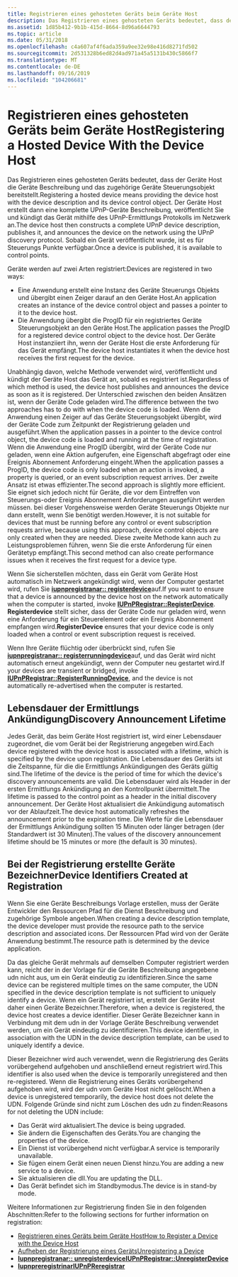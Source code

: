 ```yaml
---
title: Registrieren eines gehosteten Geräts beim Geräte Host
description: Das Registrieren eines gehosteten Geräts bedeutet, dass der Geräte Host die Geräte Beschreibung und das zugehörige Geräte Steuerungsobjekt bereitstellt.
ms.assetid: 1d85b412-9b1b-415d-8664-8d96a6644793
ms.topic: article
ms.date: 05/31/2018
ms.openlocfilehash: c4a607af4f6ada359a9ee32e98e416d8271fd502
ms.sourcegitcommit: 2d531328b6ed82d4ad971a45a5131b430c5866f7
ms.translationtype: MT
ms.contentlocale: de-DE
ms.lasthandoff: 09/16/2019
ms.locfileid: "104206681"
---
```

# <a name="registering-a-hosted-device-with-the-device-host"></a><span data-ttu-id="fda96-103">Registrieren eines gehosteten Geräts beim Geräte Host</span><span class="sxs-lookup"><span data-stu-id="fda96-103">Registering a Hosted Device With the Device Host</span></span>

<span data-ttu-id="fda96-104">Das Registrieren eines gehosteten Geräts bedeutet, dass der Geräte Host die Geräte Beschreibung und das zugehörige Geräte Steuerungsobjekt bereitstellt.</span><span class="sxs-lookup"><span data-stu-id="fda96-104">Registering a hosted device means providing the device host with the device description and its device control object.</span></span> <span data-ttu-id="fda96-105">Der Geräte Host erstellt dann eine komplette UPnP-Geräte Beschreibung, veröffentlicht Sie und kündigt das Gerät mithilfe des UPnP-Ermittlungs Protokolls im Netzwerk an.</span><span class="sxs-lookup"><span data-stu-id="fda96-105">The device host then constructs a complete UPnP device description, publishes it, and announces the device on the network using the UPnP discovery protocol.</span></span> <span data-ttu-id="fda96-106">Sobald ein Gerät veröffentlicht wurde, ist es für Steuerungs Punkte verfügbar.</span><span class="sxs-lookup"><span data-stu-id="fda96-106">Once a device is published, it is available to control points.</span></span>

<span data-ttu-id="fda96-107">Geräte werden auf zwei Arten registriert:</span><span class="sxs-lookup"><span data-stu-id="fda96-107">Devices are registered in two ways:</span></span>

-   <span data-ttu-id="fda96-108">Eine Anwendung erstellt eine Instanz des Geräte Steuerungs Objekts und übergibt einen Zeiger darauf an den Geräte Host.</span><span class="sxs-lookup"><span data-stu-id="fda96-108">An application creates an instance of the device control object and passes a pointer to it to the device host.</span></span>
-   <span data-ttu-id="fda96-109">Die Anwendung übergibt die ProgID für ein registriertes Geräte Steuerungsobjekt an den Geräte Host.</span><span class="sxs-lookup"><span data-stu-id="fda96-109">The application passes the ProgID for a registered device control object to the device host.</span></span> <span data-ttu-id="fda96-110">Der Geräte Host instanziiert ihn, wenn der Geräte Host die erste Anforderung für das Gerät empfängt.</span><span class="sxs-lookup"><span data-stu-id="fda96-110">The device host instantiates it when the device host receives the first request for the device.</span></span>

<span data-ttu-id="fda96-111">Unabhängig davon, welche Methode verwendet wird, veröffentlicht und kündigt der Geräte Host das Gerät an, sobald es registriert ist.</span><span class="sxs-lookup"><span data-stu-id="fda96-111">Regardless of which method is used, the device host publishes and announces the device as soon as it is registered.</span></span> <span data-ttu-id="fda96-112">Der Unterschied zwischen den beiden Ansätzen ist, wenn der Geräte Code geladen wird.</span><span class="sxs-lookup"><span data-stu-id="fda96-112">The difference between the two approaches has to do with when the device code is loaded.</span></span> <span data-ttu-id="fda96-113">Wenn die Anwendung einen Zeiger auf das Geräte Steuerungsobjekt übergibt, wird der Geräte Code zum Zeitpunkt der Registrierung geladen und ausgeführt.</span><span class="sxs-lookup"><span data-stu-id="fda96-113">When the application passes in a pointer to the device control object, the device code is loaded and running at the time of registration.</span></span> <span data-ttu-id="fda96-114">Wenn die Anwendung eine ProgID übergibt, wird der Geräte Code nur geladen, wenn eine Aktion aufgerufen, eine Eigenschaft abgefragt oder eine Ereignis Abonnement Anforderung eingeht.</span><span class="sxs-lookup"><span data-stu-id="fda96-114">When the application passes a ProgID, the device code is only loaded when an action is invoked, a property is queried, or an event subscription request arrives.</span></span> <span data-ttu-id="fda96-115">Der zweite Ansatz ist etwas effizienter.</span><span class="sxs-lookup"><span data-stu-id="fda96-115">The second approach is slightly more efficient.</span></span> <span data-ttu-id="fda96-116">Sie eignet sich jedoch nicht für Geräte, die vor dem Eintreffen von Steuerungs-oder Ereignis Abonnement Anforderungen ausgeführt werden müssen. bei dieser Vorgehensweise werden Geräte Steuerungs Objekte nur dann erstellt, wenn Sie benötigt werden.</span><span class="sxs-lookup"><span data-stu-id="fda96-116">However, it is not suitable for devices that must be running before any control or event subscription requests arrive, because using this approach, device control objects are only created when they are needed.</span></span> <span data-ttu-id="fda96-117">Diese zweite Methode kann auch zu Leistungsproblemen führen, wenn Sie die erste Anforderung für einen Gerätetyp empfängt.</span><span class="sxs-lookup"><span data-stu-id="fda96-117">This second method can also create performance issues when it receives the first request for a device type.</span></span>

<span data-ttu-id="fda96-118">Wenn Sie sicherstellen möchten, dass ein Gerät vom Geräte Host automatisch im Netzwerk angekündigt wird, wenn der Computer gestartet wird, rufen Sie [**iupnpregistranar:: registerdevice**](/windows/desktop/api/Upnphost/nf-upnphost-iupnpregistrar-registerdevice)auf.</span><span class="sxs-lookup"><span data-stu-id="fda96-118">If you want to ensure that a device is announced by the device host on the network automatically when the computer is started, invoke [**IUPnPRegistrar::RegisterDevice**](/windows/desktop/api/Upnphost/nf-upnphost-iupnpregistrar-registerdevice).</span></span> <span data-ttu-id="fda96-119">**Registerdevice** stellt sicher, dass der Geräte Code nur geladen wird, wenn eine Anforderung für ein Steuerelement oder ein Ereignis Abonnement empfangen wird.</span><span class="sxs-lookup"><span data-stu-id="fda96-119">**RegisterDevice** ensures that your device code is only loaded when a control or event subscription request is received.</span></span>

<span data-ttu-id="fda96-120">Wenn Ihre Geräte flüchtig oder überbrückt sind, rufen Sie [**iupnpregistranar:: registerrunningdevice**](/windows/desktop/api/Upnphost/nf-upnphost-iupnpregistrar-registerrunningdevice)auf, und das Gerät wird nicht automatisch erneut angekündigt, wenn der Computer neu gestartet wird.</span><span class="sxs-lookup"><span data-stu-id="fda96-120">If your devices are transient or bridged, invoke [**IUPnPRegistrar::RegisterRunningDevice**](/windows/desktop/api/Upnphost/nf-upnphost-iupnpregistrar-registerrunningdevice), and the device is not automatically re-advertised when the computer is restarted.</span></span>

## <a name="discovery-announcement-lifetime"></a><span data-ttu-id="fda96-121">Lebensdauer der Ermittlungs Ankündigung</span><span class="sxs-lookup"><span data-stu-id="fda96-121">Discovery Announcement Lifetime</span></span>

<span data-ttu-id="fda96-122">Jedes Gerät, das beim Geräte Host registriert ist, wird einer Lebensdauer zugeordnet, die vom Gerät bei der Registrierung angegeben wird.</span><span class="sxs-lookup"><span data-stu-id="fda96-122">Each device registered with the device host is associated with a lifetime, which is specified by the device upon registration.</span></span> <span data-ttu-id="fda96-123">Die Lebensdauer des Geräts ist die Zeitspanne, für die die Ermittlungs Ankündigungen des Geräts gültig sind.</span><span class="sxs-lookup"><span data-stu-id="fda96-123">The lifetime of the device is the period of time for which the device's discovery announcements are valid.</span></span> <span data-ttu-id="fda96-124">Die Lebensdauer wird als Header in der ersten Ermittlungs Ankündigung an den Kontrollpunkt übermittelt.</span><span class="sxs-lookup"><span data-stu-id="fda96-124">The lifetime is passed to the control point as a header in the initial discovery announcement.</span></span> <span data-ttu-id="fda96-125">Der Geräte Host aktualisiert die Ankündigung automatisch vor der Ablaufzeit.</span><span class="sxs-lookup"><span data-stu-id="fda96-125">The device host automatically refreshes the announcement prior to the expiration time.</span></span> <span data-ttu-id="fda96-126">Die Werte für die Lebensdauer der Ermittlungs Ankündigung sollten 15 Minuten oder länger betragen (der Standardwert ist 30 Minuten).</span><span class="sxs-lookup"><span data-stu-id="fda96-126">The values of the discovery announcement lifetime should be 15 minutes or more (the default is 30 minutes).</span></span>

## <a name="device-identifiers-created-at-registration"></a><span data-ttu-id="fda96-127">Bei der Registrierung erstellte Geräte Bezeichner</span><span class="sxs-lookup"><span data-stu-id="fda96-127">Device Identifiers Created at Registration</span></span>

<span data-ttu-id="fda96-128">Wenn Sie eine Geräte Beschreibungs Vorlage erstellen, muss der Geräte Entwickler den Ressourcen Pfad für die Dienst Beschreibung und zugehörige Symbole angeben.</span><span class="sxs-lookup"><span data-stu-id="fda96-128">When creating a device description template, the device developer must provide the resource path to the service description and associated icons.</span></span> <span data-ttu-id="fda96-129">Der Ressourcen Pfad wird von der Geräte Anwendung bestimmt.</span><span class="sxs-lookup"><span data-stu-id="fda96-129">The resource path is determined by the device application.</span></span>

<span data-ttu-id="fda96-130">Da das gleiche Gerät mehrmals auf demselben Computer registriert werden kann, reicht der in der Vorlage für die Geräte Beschreibung angegebene udn nicht aus, um ein Gerät eindeutig zu identifizieren.</span><span class="sxs-lookup"><span data-stu-id="fda96-130">Since the same device can be registered multiple times on the same computer, the UDN specified in the device description template is not sufficient to uniquely identify a device.</span></span> <span data-ttu-id="fda96-131">Wenn ein Gerät registriert ist, erstellt der Geräte Host daher einen Geräte Bezeichner.</span><span class="sxs-lookup"><span data-stu-id="fda96-131">Therefore, when a device is registered, the device host creates a device identifier.</span></span> <span data-ttu-id="fda96-132">Dieser Geräte Bezeichner kann in Verbindung mit dem udn in der Vorlage Geräte Beschreibung verwendet werden, um ein Gerät eindeutig zu identifizieren.</span><span class="sxs-lookup"><span data-stu-id="fda96-132">This device identifier, in association with the UDN in the device description template, can be used to uniquely identify a device.</span></span>

<span data-ttu-id="fda96-133">Dieser Bezeichner wird auch verwendet, wenn die Registrierung des Geräts vorübergehend aufgehoben und anschließend erneut registriert wird.</span><span class="sxs-lookup"><span data-stu-id="fda96-133">This identifier is also used when the device is temporarily unregistered and then re-registered.</span></span> <span data-ttu-id="fda96-134">Wenn die Registrierung eines Geräts vorübergehend aufgehoben wird, wird der udn vom Geräte Host nicht gelöscht.</span><span class="sxs-lookup"><span data-stu-id="fda96-134">When a device is unregistered temporarily, the device host does not delete the UDN.</span></span> <span data-ttu-id="fda96-135">Folgende Gründe sind nicht zum Löschen des udn zu finden:</span><span class="sxs-lookup"><span data-stu-id="fda96-135">Reasons for not deleting the UDN include:</span></span>

-   <span data-ttu-id="fda96-136">Das Gerät wird aktualisiert.</span><span class="sxs-lookup"><span data-stu-id="fda96-136">The device is being upgraded.</span></span>
-   <span data-ttu-id="fda96-137">Sie ändern die Eigenschaften des Geräts.</span><span class="sxs-lookup"><span data-stu-id="fda96-137">You are changing the properties of the device.</span></span>
-   <span data-ttu-id="fda96-138">Ein Dienst ist vorübergehend nicht verfügbar.</span><span class="sxs-lookup"><span data-stu-id="fda96-138">A service is temporarily unavailable.</span></span>
-   <span data-ttu-id="fda96-139">Sie fügen einem Gerät einen neuen Dienst hinzu.</span><span class="sxs-lookup"><span data-stu-id="fda96-139">You are adding a new service to a device.</span></span>
-   <span data-ttu-id="fda96-140">Sie aktualisieren die dll.</span><span class="sxs-lookup"><span data-stu-id="fda96-140">You are updating the DLL.</span></span>
-   <span data-ttu-id="fda96-141">Das Gerät befindet sich im Standbymodus.</span><span class="sxs-lookup"><span data-stu-id="fda96-141">The device is in stand-by mode.</span></span>

<span data-ttu-id="fda96-142">Weitere Informationen zur Registrierung finden Sie in den folgenden Abschnitten:</span><span class="sxs-lookup"><span data-stu-id="fda96-142">Refer to the following sections for further information on registration:</span></span>

-   [<span data-ttu-id="fda96-143">Registrieren eines Geräts beim Geräte Host</span><span class="sxs-lookup"><span data-stu-id="fda96-143">How to Register a Device with the Device Host</span></span>](how-to-register-a-device-with-the-device-host.md)
-   [<span data-ttu-id="fda96-144">Aufheben der Registrierung eines Geräts</span><span class="sxs-lookup"><span data-stu-id="fda96-144">Unregistering a Device</span></span>](unregistering-a-device.md)
-   [<span data-ttu-id="fda96-145">**Iupnpregistranar:: unregisterdevice**</span><span class="sxs-lookup"><span data-stu-id="fda96-145">**IUPnPRegistrar::UnregisterDevice**</span></span>](/windows/desktop/api/Upnphost/nf-upnphost-iupnpregistrar-unregisterdevice)
-   [<span data-ttu-id="fda96-146">**Iupnpreregistrinar**</span><span class="sxs-lookup"><span data-stu-id="fda96-146">**IUPnPReregistrar**</span></span>](/windows/desktop/api/Upnphost/nn-upnphost-iupnpreregistrar)

 

 




